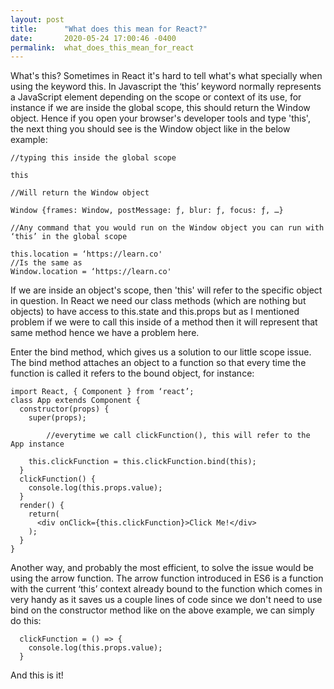 ```yaml
---
layout: post
title:      "What does this mean for React?"
date:       2020-05-24 17:00:46 -0400
permalink:  what_does_this_mean_for_react
---
```



What's this? Sometimes in React it's hard to tell what's what specially when using the keyword this. In Javascript the ‘this’ keyword normally represents a JavaScript element depending on the scope or context of its use, for instance if we are inside the global scope, this should return the Window object. Hence if you open your browser's developer tools and type 'this', the next thing you should see is the Window object like in the below example:

```
//typing this inside the global scope

this

//Will return the Window object

Window {frames: Window, postMessage: ƒ, blur: ƒ, focus: ƒ, …}
```

```
//Any command that you would run on the Window object you can run with ‘this’ in the global scope 

this.location = ‘https://learn.co'
//Is the same as
Window.location = ‘https://learn.co'

```

If we are inside an object's scope, then 'this' will refer to the specific object in question. In React we need our class methods (which are nothing but objects) to have access to this.state and this.props but as I mentioned problem if we were to call this inside of a method then it will represent that same method hence we have a problem here.

Enter the bind method, which gives us a solution to our little scope issue. The bind method attaches an object to a function so that every time the function is called it refers to the bound object, for instance:

```
import React, { Component } from ‘react’;
class App extends Component {
  constructor(props) {
    super(props);
		
		//everytime we call clickFunction(), this will refer to the App instance
		
    this.clickFunction = this.clickFunction.bind(this);
  }
  clickFunction() {
    console.log(this.props.value);
  }
  render() {
    return(
      <div onClick={this.clickFunction}>Click Me!</div>
    );
  }
}
```

Another way, and probably the most efficient, to solve the issue would be using the arrow function. The arrow function introduced in ES6 is a function with the current ‘this’ context already bound to the function which comes in very handy as it saves us a couple lines of code since we don't need to use bind on the constructor method like on the above example, we can simply do this:

```
  clickFunction = () => {
    console.log(this.props.value);
  }
```

And this is it!
